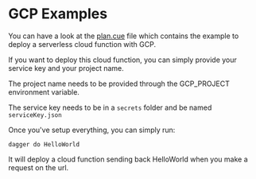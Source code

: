 # GCP Examples

You can have a look at the [plan.cue](./plan.cue) file which contains the example to deploy a serverless cloud function with GCP.

If you want to deploy this cloud function, you can simply provide your service key and your project name.

The project name needs to be provided through the GCP\_PROJECT environment variable.

The service key needs to be in a `secrets` folder and be named `serviceKey.json`

Once you've setup everything, you can simply run:

```shell
dagger do HelloWorld
```
It will deploy a cloud function sending back HelloWorld when you make a request on the url.
